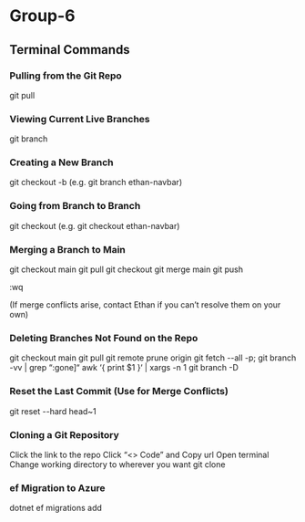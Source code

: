 # Group-6

## Terminal Commands

### Pulling from the Git Repo
git pull

### Viewing Current Live Branches 
git branch 

### Creating a New Branch 
git checkout -b <branch-name>(e.g. git branch ethan-navbar)

### Going from Branch to Branch 
git checkout <branch-name> (e.g. git checkout ethan-navbar) 

### Merging a Branch to Main 
git checkout main 
git pull 
git checkout <BRANCH> 
git merge main 
git push 

:wq

(If merge conflicts arise, contact Ethan if you can’t resolve them on your own) 

### Deleting Branches Not Found on the Repo 
git checkout main
git pull
git remote prune origin 
git fetch --all -p; git branch -vv | grep “:gone]“ awk ‘{ print $1 }‘  | xargs -n 1 git branch -D

### Reset the Last Commit (Use for Merge Conflicts) 
git reset --hard head~1

### Cloning a Git Repository
Click the link to the repo
Click “<> Code” and Copy url 
Open terminal 
Change working directory to wherever you want 
git clone <copied url>


### ef Migration to Azure
dotnet ef migrations add <title>
dotnet ef database update -v



